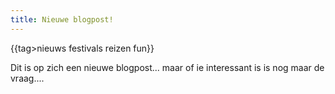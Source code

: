 ```yaml
---
title: Nieuwe blogpost!
---
```


{{tag>nieuws festivals reizen fun}}

Dit is op zich een nieuwe blogpost... maar of ie interessant is is nog maar de vraag....
